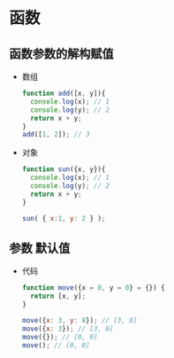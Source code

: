 # 函数

## 函数参数的解构赋值

*   数组

    ```javascript
    function add([x, y]){
      console.log(x); // 1
      console.log(y); // 2
      return x + y;
    }
    add([1, 2]); // 3
    ```

*   对象

    ```javascript
    function sun({x, y}){
      console.log(x); // 1
      console.log(y); // 2
      return x + y;
    }

    sun( { x:1, y: 2 } );
    ```

## 参数 默认值

*   代码

    ```javascript
    function move({x = 0, y = 0} = {}) {
      return [x, y];
    }

    move({x: 3, y: 8}); // [3, 8]
    move({x: 3}); // [3, 0]
    move({}); // [0, 0]
    move(); // [0, 0]
    ```
